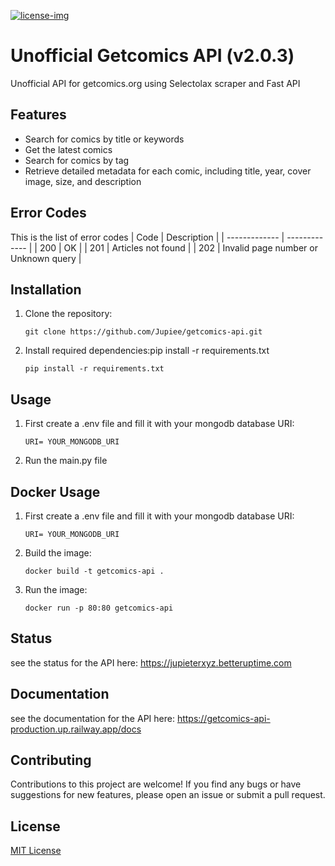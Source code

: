 [license]: https://github.com/Jupiee/getcomics-api/blob/master/LICENSE
[license-img]: https://img.shields.io/badge/License-MIT-white.svg

[ ![license-img][] ][LICENSE]
# Unofficial Getcomics API (v2.0.3)
Unofficial API for getcomics.org using Selectolax scraper and Fast API
<br>

## Features

- Search for comics by title or keywords
- Get the latest comics
- Search for comics by tag
- Retrieve detailed metadata for each comic, including title, year, cover image, size, and description

## Error Codes

This is the list of error codes
| Code | Description |
| ------------- | ------------- |
| 200 | OK |
| 201 | Articles not found |
| 202 | Invalid page number or Unknown query |

## Installation

1. Clone the repository:

   ```shell
   git clone https://github.com/Jupiee/getcomics-api.git
    ```
2. Install required dependencies:pip install -r requirements.txt

   ```shell
   pip install -r requirements.txt
   ```
## Usage
1. First create a .env file and fill it with your mongodb database URI:

   ```shell
   URI= YOUR_MONGODB_URI
   ```
2. Run the main.py file

## Docker Usage
1. First create a .env file and fill it with your mongodb database URI:

   ```shell
   URI= YOUR_MONGODB_URI
   ```
2. Build the image:
   ```shell
   docker build -t getcomics-api .
   ```
3. Run the image:
   ```shell
   docker run -p 80:80 getcomics-api
   ```

## Status

see the status for the API here: https://jupieterxyz.betteruptime.com

## Documentation

see the documentation for the API here: https://getcomics-api-production.up.railway.app/docs

## Contributing

Contributions to this project are welcome! If you find any bugs or have suggestions for new features, please open an issue or submit a pull request.

## License

[MIT License](LICENSE)